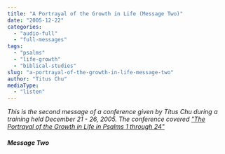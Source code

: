 ```yaml
---
title: "A Portrayal of the Growth in Life (Message Two)"
date: "2005-12-22"
categories: 
  - "audio-full"
  - "full-messages"
tags: 
  - "psalms"
  - "life-growth"
  - "biblical-studies"
slug: "a-portrayal-of-the-growth-in-life-message-two"
author: "Titus Chu"
mediaType: 
  - "listen"
---
```


_This is the second message of a conference given by Titus Chu during a training held December 21 - 26, 2005. The conference covered ["The Portrayal of the Growth in Life in Psalms 1 through 24"](https://www.asweetsavor.org/conference-psalms-book-one)_

##### Message Two
